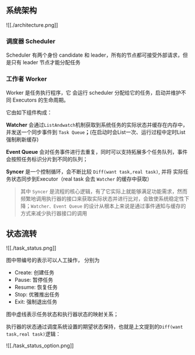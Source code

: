 ## 系统架构

![[./architecture.png]]

### 调度器 Scheduler

Scheduler 有两个身份 candidate 和 leader，所有的节点都可接受外部请求，但是只有 leader 节点才能分配任务

### 工作者 Worker

Worker 是任务执行程序，它 会运行 scheduler 分配给它的任务，启动并维护不同 Executors 的生命周期。

它由如下组件构成：

**Watcher** 会通过`ListAndwatch`机制获取到系统任务的实际状态并缓存在内存中，并发送一个同步事件到 `Task Queue`**；**(在启动时会List一次、运行过程中定时List强制刷新缓存)

**Event Queue** 会对任务事件进行去重复，同时可以支持拓展多个任务队列，事件会按照任务标识分片到不同的队列；

**Syncer** 是一个控制循环，会不断比较 `Diff(want task,real task)`, 并将 实际任务状态同步到Executor（real task 会去 `Watcher` 的缓存中获取）

>其中 `Syncer` 是流程的核心逻辑，有了它实际上就能够满足功能需求，然而频繁地调用执行器的接口来获取实际状态并进行比对，会致使系统稳定性下降；`Watcher、Event Queue` 的设计从根本上来说是通过事件通知与缓存的方式来减少执行器接口的调用


## 状态流转

![[./task_status.png]]

图中带编号的表示可以人工操作， 分别为
- Create:  创建任务
- Pause:   暂停任务
- Resume:  恢复任务
- Stop:    优雅推出任务
- Exit:    强制退出任务

图中虚线表示任务状态和执行器状态的映射关系；

执行器的状态通过调度系统设置的期望状态保持，也就是上文提到的`Diff(want task,real task)`逻辑：

![[./task_status_option.png]]